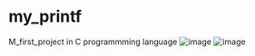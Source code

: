 # my_printf
M_first_project in C programmming language
![image](https://user-images.githubusercontent.com/95611906/188131477-ef3e979d-8907-4743-98af-6a04279bca59.png) ![image](https://user-images.githubusercontent.com/95611906/188131574-6e9aa14f-4ddb-4de1-b566-c4de480292f2.png)

